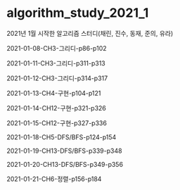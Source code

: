 # algorithm_study_2021_1
2021년 1월 시작한 알고리즘 스터디(채린, 진수, 동재, 준의, 유라)


2021-01-08-CH3-그리디-p86-p102

2021-01-11-CH3-그리디-p311-p313

2021-01-12-CH3-그리디-p314-p317

2021-01-13-CH4-구현-p104-p121

2021-01-14-CH12-구현-p321-p326

2021-01-15-CH12-구현-p327-p336

2021-01-18-CH5-DFS/BFS-p124-p154

2021-01-19-CH13-DFS/BFS-p339-p348

2021-01-20-CH13-DFS/BFS-p349-p356

2021-01-21-CH6-정렬-p156-p184
